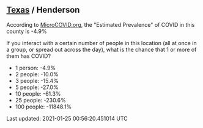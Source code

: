 
## [Texas](/united-states/texas) / Henderson

According to [MicroCOVID.org](http://microcovid.org),
the "Estimated Prevalence" of COVID in this county is -4.9%

If you interact with a certain number of people in this location
(all at once in a group, or spread out across the day), what is the chance that
1 or more of them has COVID?

- 1 person: -4.9%
- 2 people: -10.0%
- 3 people: -15.4%
- 5 people: -27.0%
- 10 people: -61.3%
- 25 people: -230.6%
- 100 people: -11848.1%

Last updated: 2021-01-25 00:56:20.451014 UTC
